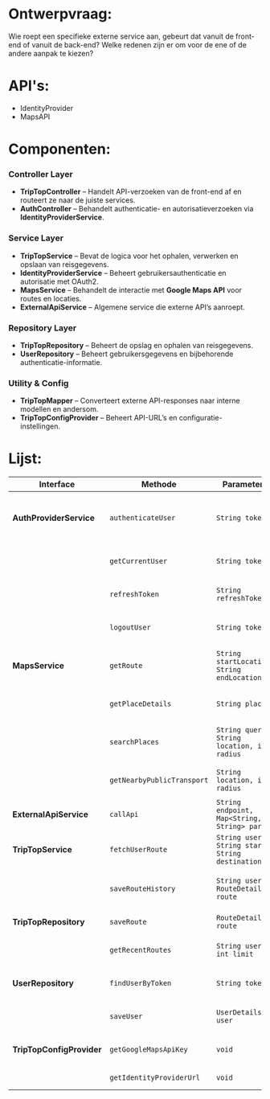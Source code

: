 # Ontwerpvraag:

Wie roept een specifieke externe service aan, gebeurt dat vanuit de front-end of vanuit de back-end? Welke redenen zijn er om voor de ene of de andere aanpak te kiezen?


# API's:    
- IdentityProvider
- MapsAPI


# Componenten:

### **Controller Layer**
- **TripTopController** – Handelt API-verzoeken van de front-end af en routeert ze naar de juiste services.
- **AuthController** – Behandelt authenticatie- en autorisatieverzoeken via **IdentityProviderService**.

### **Service Layer**
- **TripTopService** – Bevat de logica voor het ophalen, verwerken en opslaan van reisgegevens.
- **IdentityProviderService** – Beheert gebruikersauthenticatie en autorisatie met OAuth2.
- **MapsService** – Behandelt de interactie met **Google Maps API** voor routes en locaties.
- **ExternalApiService** – Algemene service die externe API’s aanroept.

### **Repository Layer**
- **TripTopRepository** – Beheert de opslag en ophalen van reisgegevens.
- **UserRepository** – Beheert gebruikersgegevens en bijbehorende authenticatie-informatie.

### **Utility & Config**
- **TripTopMapper** – Converteert externe API-responses naar interne modellen en andersom.
- **TripTopConfigProvider** – Beheert API-URL’s en configuratie-instellingen.

# Lijst:

| Interface                  | Methode                                     | Parameters                                           | Returnwaarde                     | Beschrijving |
|----------------------------|---------------------------------------------|------------------------------------------------------|----------------------------------|--------------|
| **AuthProviderService**     | `authenticateUser`                         | `String token`                                      | `UserDetails`                   | Valideert de OAuth2-token en geeft gebruikersgegevens terug. |
|                            | `getCurrentUser`                           | `String token`                                      | `UserDetails`                   | Haalt de ingelogde gebruiker op aan de hand van de token. |
|                            | `refreshToken`                             | `String refreshToken`                               | `String newToken`               | Ververst het OAuth2-token als het verlopen is. |
|                            | `logoutUser`                               | `String token`                                      | `void`                          | Invalideert het token en logt de gebruiker uit. |
| **MapsService**            | `getRoute`                                 | `String startLocation, String endLocation`         | `RouteDetails`                  | Haalt routegegevens op tussen twee locaties. |
|                            | `getPlaceDetails`                          | `String placeId`                                    | `PlaceDetails`                  | Haalt details op over een specifieke locatie. |
|                            | `searchPlaces`                             | `String query, String location, int radius`        | `List<PlaceDetails>`            | Zoekt locaties op basis van zoekopdracht en locatie. |
|                            | `getNearbyPublicTransport`                 | `String location, int radius`                      | `List<TransportOption>`         | Geeft openbaar vervoer-opties in de buurt. |
| **ExternalApiService**      | `callApi`                                  | `String endpoint, Map<String, String> params`      | `String responseData`           | Algemene methode om externe API’s aan te roepen. |
| **TripTopService**         | `fetchUserRoute`                           | `String userId, String start, String destination`  | `RouteResponse`                 | Haalt een route op voor een specifieke gebruiker. |
|                            | `saveRouteHistory`                         | `String userId, RouteDetails route`                | `void`                          | Slaat de routegeschiedenis van een gebruiker op. |
| **TripTopRepository**      | `saveRoute`                                | `RouteDetails route`                               | `void`                          | Slaat een route op in de database. |
|                            | `getRecentRoutes`                          | `String userId, int limit`                         | `List<RouteDetails>`            | Haalt de recent bezochte routes van een gebruiker op. |
| **UserRepository**         | `findUserByToken`                          | `String token`                                     | `UserDetails`                   | Zoekt een gebruiker op basis van een token. |
|                            | `saveUser`                                 | `UserDetails user`                                 | `void`                          | Slaat een nieuwe gebruiker op in de database. |
| **TripTopConfigProvider**  | `getGoogleMapsApiKey`                      | `void`                                            | `String apiKey`                 | Haalt de API-sleutel voor Google Maps op. |
|                            | `getIdentityProviderUrl`                   | `void`                                            | `String providerUrl`            | Haalt de URL van de Identity Provider op. |
